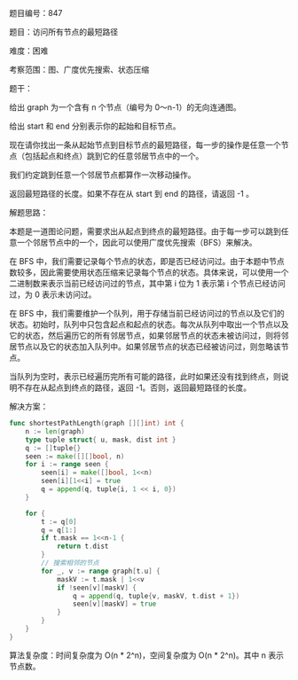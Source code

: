 题目编号：847

题目：访问所有节点的最短路径

难度：困难

考察范围：图、广度优先搜索、状态压缩

题干：

给出 graph 为一个含有 n 个节点（编号为 0～n-1）的无向连通图。 

给出 start 和 end 分别表示你的起始和目标节点。 

现在请你找出一条从起始节点到目标节点的最短路径，每一步的操作是任意一个节点（包括起点和终点）跳到它的任意邻居节点中的一个。

我们约定跳到任意一个邻居节点都算作一次移动操作。

返回最短路径的长度。如果不存在从 start 到 end 的路径，请返回 -1 。

解题思路：

本题是一道图论问题，需要求出从起点到终点的最短路径。由于每一步可以跳到任意一个邻居节点中的一个，因此可以使用广度优先搜索（BFS）来解决。

在 BFS 中，我们需要记录每个节点的状态，即是否已经访问过。由于本题中节点数较多，因此需要使用状态压缩来记录每个节点的状态。具体来说，可以使用一个二进制数来表示当前已经访问过的节点，其中第 i 位为 1 表示第 i 个节点已经访问过，为 0 表示未访问过。

在 BFS 中，我们需要维护一个队列，用于存储当前已经访问过的节点以及它们的状态。初始时，队列中只包含起点和起点的状态。每次从队列中取出一个节点以及它的状态，然后遍历它的所有邻居节点，如果邻居节点的状态未被访问过，则将邻居节点以及它的状态加入队列中。如果邻居节点的状态已经被访问过，则忽略该节点。

当队列为空时，表示已经遍历完所有可能的路径，此时如果还没有找到终点，则说明不存在从起点到终点的路径，返回 -1。否则，返回最短路径的长度。

解决方案：

```go
func shortestPathLength(graph [][]int) int {
    n := len(graph)
    type tuple struct{ u, mask, dist int }
    q := []tuple{}
    seen := make([][]bool, n)
    for i := range seen {
        seen[i] = make([]bool, 1<<n)
        seen[i][1<<i] = true
        q = append(q, tuple{i, 1 << i, 0})
    }

    for {
        t := q[0]
        q = q[1:]
        if t.mask == 1<<n-1 {
            return t.dist
        }
        // 搜索相邻的节点
        for _, v := range graph[t.u] {
            maskV := t.mask | 1<<v
            if !seen[v][maskV] {
                q = append(q, tuple{v, maskV, t.dist + 1})
                seen[v][maskV] = true
            }
        }
    }
}

```

算法复杂度：时间复杂度为 O(n * 2^n)，空间复杂度为 O(n * 2^n)。其中 n 表示节点数。